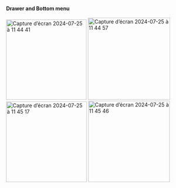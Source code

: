 **Drawer and Bottom menu**
<br/>
<br/>
<img width="219" alt="Capture d’écran 2024-07-25 à 11 44 41" src="https://github.com/user-attachments/assets/4d813be6-6a4b-49e7-99c5-77a146f0510b">
<img width="224" alt="Capture d’écran 2024-07-25 à 11 44 57" src="https://github.com/user-attachments/assets/4e9cb6a1-322b-43fd-ba48-920fc4f6601c">
<img width="220" alt="Capture d’écran 2024-07-25 à 11 45 17" src="https://github.com/user-attachments/assets/6ab4c237-8120-4f12-afd7-81ccbdbe8803">
<img width="222" alt="Capture d’écran 2024-07-25 à 11 45 46" src="https://github.com/user-attachments/assets/f1f9f6e2-f831-4eab-a9ee-de2bd922841a">
